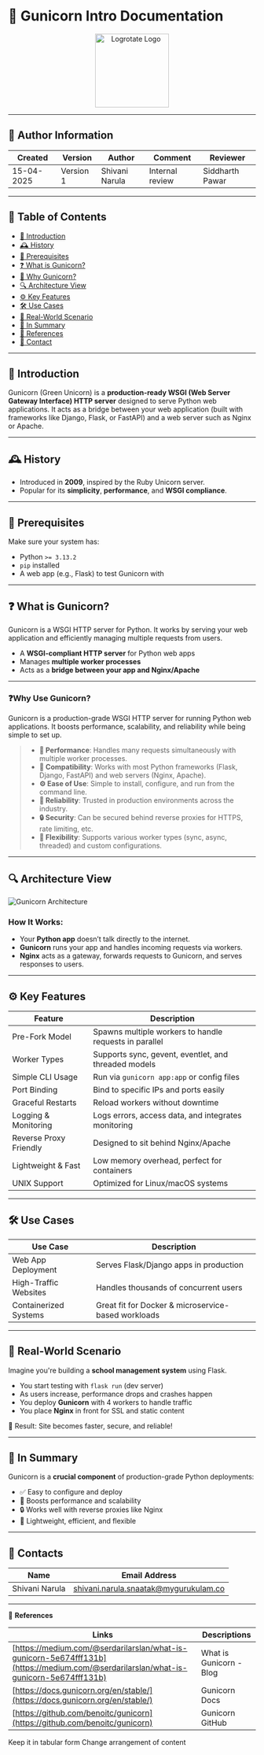 # 🐍 Gunicorn Intro Documentation

<p align="center">
  <img src="https://www.clipartmax.com/png/middle/79-793320_python-logo-png-13-buy-clip-art-gunicorn-python.png" alt="Logrotate Logo" width="150"/>
</p>

---

## 👤 Author Information

| Created     | Version | Author          | Comment        | Reviewer        |
|-------------|---------|------------------|----------------|------------------|
| 15-04-2025  | Version 1 | Shivani Narula  | Internal review | Siddharth Pawar  |

---

## 📑 Table of Contents

- [🌟 Introduction](#-introduction)
- [🕰️ History](#-history)
- [🔧 Prerequisites](#-prerequisites)
- [❓ What is Gunicorn?](#-what-is-gunicorn)
- [🤔 Why Gunicorn?](#-why-gunicorn)
- [🔍 Architecture View](#-architecture-view)
- [⚙️ Key Features](#-key-features)
- [🛠️ Use Cases](#-use-cases)
- [🧩 Real-World Scenario](#-real-world-scenario)
- [🧠 In Summary](#-in-summary)
- [🔗 References](#-references)
- [📇 Contact](#-contact)

---

## 🌟 Introduction

Gunicorn (Green Unicorn) is a **production-ready WSGI (Web Server Gateway Interface) HTTP server** designed to serve Python web applications. It acts as a bridge between your web application (built with frameworks like Django, Flask, or FastAPI) and a web server such as Nginx or Apache.

---

## 🕰️ History

- Introduced in **2009**, inspired by the Ruby Unicorn server.  
- Popular for its **simplicity**, **performance**, and **WSGI compliance**.

---

## 🔧 Prerequisites

Make sure your system has:

- Python `>= 3.13.2`
- `pip` installed
- A web app (e.g., Flask) to test Gunicorn with

---

## ❓ What is Gunicorn?

Gunicorn is a WSGI HTTP server for Python. It works by serving your web application and efficiently managing multiple requests from users.

- A **WSGI-compliant HTTP server** for Python web apps  
- Manages **multiple worker processes**  
- Acts as a **bridge between your app and Nginx/Apache**

---

### ❓**Why Use Gunicorn?**
Gunicorn is a production-grade WSGI HTTP server for running Python web applications. It boosts performance, scalability, and reliability while being simple to set up.

> - **🚀 Performance**: Handles many requests simultaneously with multiple worker processes.  
> - **🔗 Compatibility**: Works with most Python frameworks (Flask, Django, FastAPI) and web servers (Nginx, Apache).  
> - **⚙️ Ease of Use**: Simple to install, configure, and run from the command line.  
> - **🔁 Reliability**: Trusted in production environments across the industry.  
> - **🔒 Security**: Can be secured behind reverse proxies for HTTPS, rate limiting, etc.  
> - **🔧 Flexibility**: Supports various worker types (sync, async, threaded) and custom configurations.  

---

## 🔍 Architecture View

![Gunicorn Architecture](https://github.com/user-attachments/assets/77554584-461e-440a-8fc3-2c678baacd9b)

### How It Works:

- Your **Python app** doesn’t talk directly to the internet.
- **Gunicorn** runs your app and handles incoming requests via workers.
- **Nginx** acts as a gateway, forwards requests to Gunicorn, and serves responses to users.

---

## ⚙️ Key Features

| Feature                     | Description                                                                 |
|-----------------------------|-----------------------------------------------------------------------------|
| Pre-Fork Model              | Spawns multiple workers to handle requests in parallel                     |
| Worker Types                | Supports sync, gevent, eventlet, and threaded models                        |
| Simple CLI Usage            | Run via `gunicorn app:app` or config files                                 |
| Port Binding                | Bind to specific IPs and ports easily                                      |
| Graceful Restarts           | Reload workers without downtime                                            |
| Logging & Monitoring        | Logs errors, access data, and integrates monitoring                        |
| Reverse Proxy Friendly      | Designed to sit behind Nginx/Apache                                        |
| Lightweight & Fast          | Low memory overhead, perfect for containers                                |
| UNIX Support                | Optimized for Linux/macOS systems                                          |

---

## 🛠️ Use Cases

| Use Case               | Description                                           |
|------------------------|-------------------------------------------------------|
| Web App Deployment     | Serves Flask/Django apps in production               |
| High-Traffic Websites  | Handles thousands of concurrent users                |
| Containerized Systems  | Great fit for Docker & microservice-based workloads  |

---

## 🧩 Real-World Scenario

Imagine you're building a **school management system** using Flask.

- You start testing with `flask run` (dev server)
- As users increase, performance drops and crashes happen
- You deploy **Gunicorn** with 4 workers to handle traffic
- You place **Nginx** in front for SSL and static content

🎯 Result: Site becomes faster, secure, and reliable!

---

## 🧠 In Summary

Gunicorn is a **crucial component** of production-grade Python deployments:

- ✅ Easy to configure and deploy  
- 🚀 Boosts performance and scalability  
- 🔒 Works well with reverse proxies like Nginx  
- 🧰 Lightweight, efficient, and flexible  

---

## 📇 Contacts

| Name | Email Address |
| --- | --- |
| Shivani Narula | shivani.narula.snaatak@mygurukulam.co |

---

📘 **References**

| Links                                                                                      | Descriptions         |
|--------------------------------------------------------------------------------------------|----------------------|
| [https://medium.com/@serdarilarslan/what-is-gunicorn-5e674fff131b](https://medium.com/@serdarilarslan/what-is-gunicorn-5e674fff131b) | What is Gunicorn - Blog |
| [https://docs.gunicorn.org/en/stable/](https://docs.gunicorn.org/en/stable/)              | Gunicorn Docs        |
| [https://github.com/benoitc/gunicorn](https://github.com/benoitc/gunicorn)                | Gunicorn GitHub      |


Keep it in tabular form
Change arrangement of content

